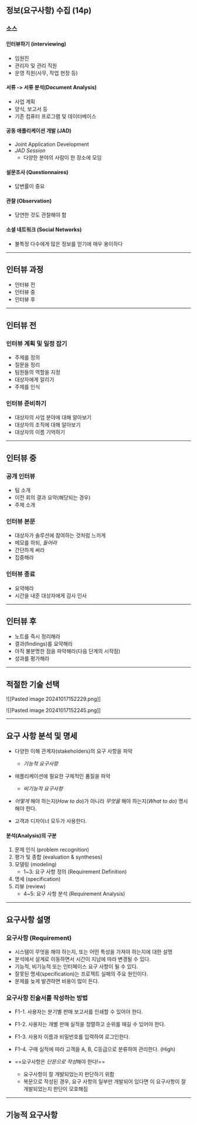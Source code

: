 ## 정보(요구사항) 수집 (14p)
### 소스
#### 인터뷰하기 (interviewing)
- 임원진
- 관리자 및 관리 직원
- 운영 직원(사무, 작업 현장 등)

#### 서류 -> 서류 분석(Document Analysis)
- 사업 계획
- 양식, 보고서 등
- 기존 컴퓨터 프로그램 및 데이터베이스

#### 공동 애플리케이션 개발 (JAD)
- Joint Application Development
- *JAD Session* 
	- 다양한 분야의 사람이 한 장소에 모임

#### 설문조사 (Questionnaires)
- 답변률이 중요

#### 관찰 (Observation)
- 당연한 것도 관찰해야 함

#### 소셜 네트워크 (Social Networks)
- 불특정 다수에게 많은 정보를 얻기에 매우 용이하다

---
## 인터뷰 과정
- 인터뷰 전
- 인터뷰 중
- 인터뷰 후

---
## 인터뷰 전
### 인터뷰 계획 및 일정 잡기
- 주제를 정의
- 질문을 정리
- 팀원들의 역할을 지정
- 대상자에게 알리기
- 주제를 인식

### 인터뷰 준비하기
- 대상자의 사업 분야에 대해 알아보기
- 대상자의 조직에 대해 알아보기
- 대상자의 이름 기억하기

---
## 인터뷰 중
### 공개 인터뷰
- 팀 소개
- 이전 회의 결과 요약(해당되는 경우)
- 주제 소개

### 인터뷰 본문
- 대상자가 솔루션에 참여하는 것처럼 느끼게
- 메모를 하되, *들어라*
- 간단하게 써라
- 집중해라

### 인터뷰 종료
- 요약해라
- 시간을 내준 대상자에게 감사 인사

---
## 인터뷰 후
- 노트를 즉시 정리해라
- 결과(findings)를 요약해라
- 아직 불분명한 점을 파악해라(다음 단계의 시작점)
- 성과를 평가해라

---
## 적절한 기술 선택

![[Pasted image 20241017152229.png]]

![[Pasted image 20241017152245.png]]

---
## 요구 사항 분석 및 명세
- 다양한 이해 관계자(stakeholders)의 요구 사항을 파악
	- *기능적 요구사항*

- 애플리케이션에 필요한 구체적인 품질을 파악
	- *비기능적 요구사항*

- *어떻게* 해야 하는지(*How to do*)가 아니라 *무엇을* 해야 하는지(*What to do*) 명시해야 한다.

- 고객과 디자이너 모두가 사용한다.

#### 분석(Analysis)의 구분
1. 문제 인식 (problem recognition)
2. 평가 및 종합 (evaluation & syntheses)
3. 모델링 (modeling)
	- 1~3: 요구 사항 정의 (Requirement Definition)
4. 명세 (specification)
5. 리뷰 (review)
	- 4~5: 요구 사항 분석 (Requirement Analysis)

---
## 요구사항 설명
### 요구사항 (Requirement)
- 시스템이 무엇을 해야 하는지, 또는 어떤 특성을 가져야 하는지에 대한 설명
- 분석에서 설계로 이동하면서 시간이 지남에 따라 변경될 수 있다.
- 기능적, 비기능적 또는 인터페이스 요구 사항이 될 수 있다.
- 잘못된 명세(specification)는 프로젝트 실패의 주요 원인이다.
- 문제를 늦게 발견하면 비용이 많이 든다.

### 요구사항 진술서를 작성하는 방법
- F1-1. 사용자는 분기별 판매 보고서를 인쇄할 수 있어야 한다.
- F1-2. 사용자는 개별 판매 실적을 정렬하고 순위를 매길 수 있어야 한다.
- F1-3. 사용자 이름과 비밀번호를 입력하여 로그인한다.
- F1-4. 구매 실적에 따라 고객을 A, B, C등급으로 분류하여 관리한다. (High)

- ==요구사항은 *단문으로 작성*해야 한다!==
	- 요구사항이 잘 개발되었는지 판단하기 위함
	- 복문으로 작성된 경우, 요구 사항의 일부만 개발되어 있다면 이 요구사항이 잘 개발되었는지 판단이 모호해짐

---
## 기능적 요구사항
##



